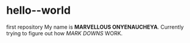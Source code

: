 # hello--world
first repository
My name is **MARVELLOUS ONYENAUCHEYA**. Currently trying to figure out how *MARK DOWNS* WORK.

